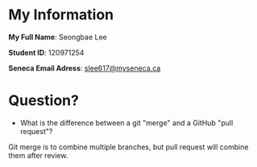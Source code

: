 # My Information

**My Full Name**: Seongbae Lee

**Student ID**: 120971254

**Seneca Email Adress**: slee617@myseneca.ca 

# Question?

- What is the difference between a git "merge" and a GitHub "pull request"?

Git merge is to combine multiple branches, but pull request will combine them after review.


